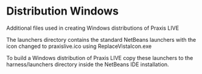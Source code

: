 # Distribution Windows
Additional files used in creating Windows distributions of Praxis LIVE

The launchers directory contains the standard NetBeans launchers with the icon changed to praxislive.ico using ReplaceVistaIcon.exe

To build a Windows distribution of Praxis LIVE copy these launchers to the harness/launchers directory inside the NetBeans IDE installation.

